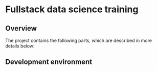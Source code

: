 # Fullstack data science training

## Overview

The project contains the following parts, which are described in more details below:

## Development environment
